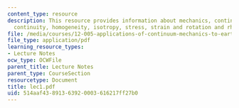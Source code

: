 ```yaml
---
content_type: resource
description: This resource provides information about mechanics, continuum mechanics,
  continuity, homogeneity, isotropy, stress, strain and rotation and rheology.
file: /media/courses/12-005-applications-of-continuum-mechanics-to-earth-atmospheric-and-planetary-sciences-spring-2006/514aaf43891363920003616217ff27b0_lec1.pdf
file_type: application/pdf
learning_resource_types:
- Lecture Notes
ocw_type: OCWFile
parent_title: Lecture Notes
parent_type: CourseSection
resourcetype: Document
title: lec1.pdf
uid: 514aaf43-8913-6392-0003-616217ff27b0
---
```

